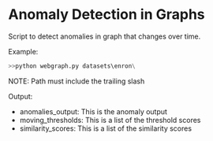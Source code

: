 Anomaly Detection in Graphs
===
Script to detect anomalies in graph that changes over time.

Example:
```python
>>python webgraph.py datasets\enron\
```
NOTE: Path must include the trailing slash

Output:
* anomalies_output: This is the anomaly output
* moving_thresholds: This is a list of the threshold scores
* similarity_scores: This is a list of the similarity scores
